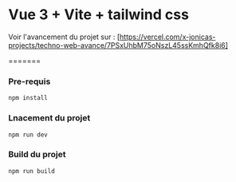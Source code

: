 # Vue 3 + Vite + tailwind css

Voir l'avancement du projet sur : [https://vercel.com/x-jonicas-projects/techno-web-avance/7PSxUhbM75oNszL45ssKmhQfk8i6]

=======
### Pre-requis 
```
npm install
```

### Lnacement du projet 
```
npm run dev
```

### Build du projet 
```
npm run build
```

